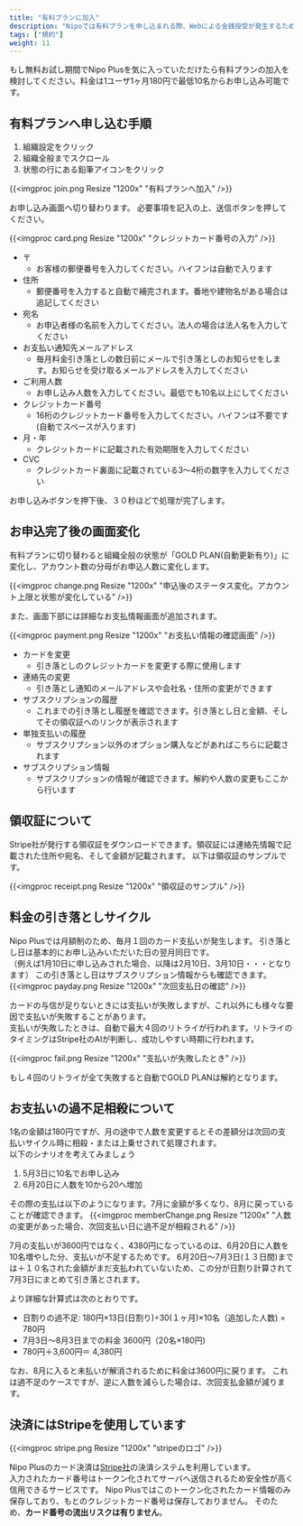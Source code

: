 ```yaml
---
title: "有料プランに加入"
description: "Nipoでは有料プランを申し込まれる際、Webによる金銭授受が発生するため特定商取引法に基づく表記義務があります"
tags: ["規約"]
weight: 11
---
```


もし無料お試し期間でNipo Plusを気に入っていただけたら有料プランの加入を検討してください。料金は1ユーザ1ヶ月180円で最低10名からお申し込み可能です。

## 有料プランへ申し込む手順

1. 組織設定をクリック
1. 組織全般までスクロール
1. 状態の行にある鉛筆アイコンをクリック

{{<imgproc join.png Resize "1200x" "有料プランへ加入" />}}


お申し込み画面へ切り替わります。
必要事項を記入の上、送信ボタンを押してください。

{{<imgproc card.png Resize "1200x" "クレジットカード番号の入力" />}}

- 〒
  - お客様の郵便番号を入力してください。ハイフンは自動で入ります
- 住所
  - 郵便番号を入力すると自動で補完されます。番地や建物名がある場合は追記してください
- 宛名
  - お申込者様の名前を入力してください。法人の場合は法人名を入力してください
- お支払い通知先メールアドレス
  - 毎月料金引き落としの数日前にメールで引き落としのお知らせをします。お知らせを受け取るメールアドレスを入力してください
- ご利用人数
  - お申し込み人数を入力してください。最低でも10名以上にしてください
- クレジットカード番号
  - 16桁のクレジットカード番号を入力してください。ハイフンは不要です(自動でスペースが入ります)
- 月・年
  - クレジットカードに記載された有効期限を入力してください
- CVC
  - クレジットカード裏面に記載されている3〜4桁の数字を入力してください

お申し込みボタンを押下後、３０秒ほどで処理が完了します。

## お申込完了後の画面変化

有料プランに切り替わると組織全般の状態が「GOLD PLAN(自動更新有り)」に変化し、アカウント数の分母がお申込人数に変化します。

{{<imgproc change.png Resize "1200x" "申込後のステータス変化。アカウント上限と状態が変化している" />}}

また、画面下部には詳細なお支払情報画面が追加されます。

{{<imgproc payment.png Resize "1200x" "お支払い情報の確認画面" />}}

- カードを変更
  - 引き落としのクレジットカードを変更する際に使用します
- 連絡先の変更
  - 引き落とし通知のメールアドレスや会社名・住所の変更ができます
- サブスクリプションの履歴
  - これまでの引き落とし履歴を確認できます。引き落とし日と金額、そしてその領収証へのリンクが表示されます
- 単独支払いの履歴
  - サブスクリプション以外のオプション購入などがあればこちらに記載されます
- サブスクリプション情報
  - サブスクリプションの情報が確認できます。解約や人数の変更もここから行います

## 領収証について

Stripe社が発行する領収証をダウンロードできます。領収証には連絡先情報で記載された住所や宛名、そして金額が記載されます。
以下は領収証のサンプルです。

{{<imgproc receipt.png Resize "1200x" "領収証のサンプル" />}}

## 料金の引き落としサイクル

Nipo Plusでは月額制のため、毎月１回のカード支払いが発生します。
引き落とし日は基本的にお申し込みいただいた日の翌月同日です。  
（例えば1月10日に申し込みされた場合、以降は2月10日、3月10日・・・となります）
この引き落とし日はサブスクリプション情報からも確認できます。
{{<imgproc payday.png Resize "1200x" "次回支払日の確認" />}}

カードの与信が足りないときには支払いが失敗しますが、これ以外にも様々な要因で支払いが失敗することがあります。  
支払いが失敗したときは、自動で最大４回のリトライが行われます。リトライのタイミングはStripe社のAIが判断し、成功しやすい時期に行われます。

{{<imgproc fail.png Resize "1200x" "支払いが失敗したとき" />}}

もし４回のリトライが全て失敗すると自動でGOLD PLANは解約となります。


## お支払いの過不足相殺について

1名の金額は180円ですが、月の途中で人数を変更するとその差額分は次回の支払いサイクル時に相殺・または上乗せされて処理されます。  
以下のシナリオを考えてみましょう

1. 5月3日に10名でお申し込み
1. 6月20日に人数を10から20へ増加

その際の支払は以下のようになります。7月に金額が多くなり、8月に戻っていることが確認できます。
{{<imgproc memberChange.png Resize "1200x" "人数の変更があった場合、次回支払い日に過不足が相殺される" />}}

7月の支払いが3600円ではなく、4380円になっているのは、6月20日に人数を10名増やした分、支払いが不足するためです。
6月20日〜7月3日(１３日間)までは＋１０名された金額がまだ支払われていないため、この分が日割り計算されて7月3日にまとめて引き落とされます。

より詳細な計算式は次のとおりです。

- 日割りの過不足: 180円×13日(日割り)÷30(１ヶ月)×10名（追加した人数) = 780円
- 7月3日〜8月3日までの料金 3600円（20名×180円)
- 780円＋3,600円＝ 4,380円

なお、8月に入ると未払いが解消されるために料金は3600円に戻ります。
これは過不足のケースですが、逆に人数を減らした場合は、次回支払金額が減ります。

## 決済にはStripeを使用しています

{{<imgproc stripe.png Resize "1200x" "stripeのロゴ" />}}


Nipo Plusのカード決済は[Stripe社](https://stripe.com/jp)の決済システムを利用しています。  
入力されたカード番号はトークン化されてサーバへ送信されるため安全性が高く信用できるサービスです。
Nipo Plusではこのトークン化されたカード情報のみ保存しており、もとのクレジットカード番号は保存しておりません。
そのため、**カード番号の流出リスクは有りません**。